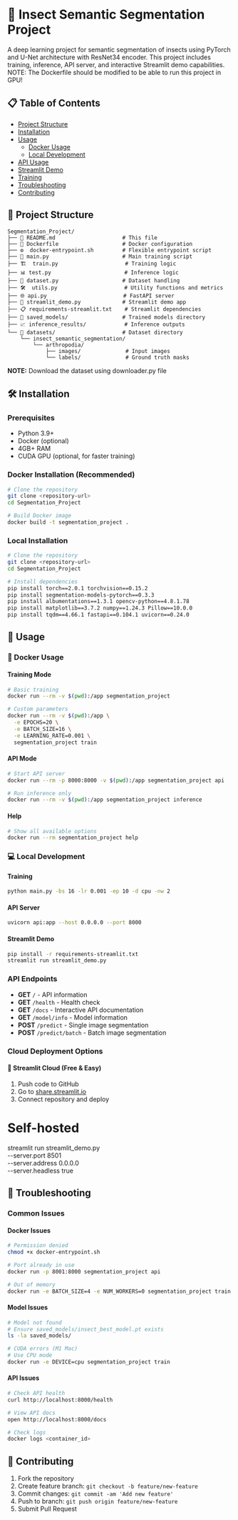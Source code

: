 # 🐛 Insect Semantic Segmentation Project

A deep learning project for semantic segmentation of insects using PyTorch and U-Net architecture with ResNet34 encoder. This project includes training, inference, API server, and interactive Streamlit demo capabilities.
NOTE: The Dockerfile should be modified to be able to run this project in GPU!

## 📋 Table of Contents
- [Project Structure](#-project-structure)
- [Installation](#-installation)
- [Usage](#-usage)
  - [Docker Usage](#-docker-usage)
  - [Local Development](#-local-development)
- [API Usage](#-api-usage)
- [Streamlit Demo](#-streamlit-demo)
- [Training](#-training)
- [Troubleshooting](#-troubleshooting)
- [Contributing](#-contributing)


## 📁 Project Structure

```
Segmentation_Project/
├── 📄 README.md                     # This file
├── 🐳 Dockerfile                    # Docker configuration
├── ⚙️  docker-entrypoint.sh         # Flexible entrypoint script
├── 🧠 main.py                       # Main training script
├── 🏗️  train.py                     # Training logic
├── 📊 test.py                       # Inference logic
├── 📁 dataset.py                    # Dataset handling
├── 🛠️  utils.py                     # Utility functions and metrics
├── 🌐 api.py                        # FastAPI server
├── 🎨 streamlit_demo.py             # Streamlit demo app
├── 📋 requirements-streamlit.txt    # Streamlit dependencies
├── 💾 saved_models/                 # Trained models directory
├── 📈 inference_results/            # Inference outputs
└── 📂 datasets/                     # Dataset directory
    └── insect_semantic_segmentation/
        └── arthropodia/
            ├── images/              # Input images
            └── labels/              # Ground truth masks
```
**NOTE:** Download the dataset using downloader.py file
## 🛠 Installation

### Prerequisites
- Python 3.9+
- Docker (optional)
- 4GB+ RAM
- CUDA GPU (optional, for faster training)

### Docker Installation (Recommended)

```bash
# Clone the repository
git clone <repository-url>
cd Segmentation_Project

# Build Docker image
docker build -t segmentation_project .
```

### Local Installation

```bash
# Clone the repository
git clone <repository-url>
cd Segmentation_Project

# Install dependencies
pip install torch==2.0.1 torchvision==0.15.2
pip install segmentation-models-pytorch==0.3.3
pip install albumentations==1.3.1 opencv-python==4.8.1.78
pip install matplotlib==3.7.2 numpy==1.24.3 Pillow==10.0.0
pip install tqdm==4.66.1 fastapi==0.104.1 uvicorn==0.24.0
```

## 🚀 Usage

### 🐳 Docker Usage

#### Training Mode
```bash
# Basic training
docker run --rm -v $(pwd):/app segmentation_project

# Custom parameters
docker run --rm -v $(pwd):/app \
  -e EPOCHS=20 \
  -e BATCH_SIZE=16 \
  -e LEARNING_RATE=0.001 \
  segmentation_project train
```

#### API Mode
```bash
# Start API server
docker run --rm -p 8000:8000 -v $(pwd):/app segmentation_project api

# Run inference only
docker run --rm -v $(pwd):/app segmentation_project inference
```

#### Help
```bash
# Show all available options
docker run --rm segmentation_project help
```

### 💻 Local Development

#### Training
```bash
python main.py -bs 16 -lr 0.001 -ep 10 -d cpu -nw 2
```

#### API Server
```bash
uvicorn api:app --host 0.0.0.0 --port 8000
```

#### Streamlit Demo
```bash
pip install -r requirements-streamlit.txt
streamlit run streamlit_demo.py
```

### API Endpoints

- **GET** `/` - API information
- **GET** `/health` - Health check
- **GET** `/docs` - Interactive API documentation
- **GET** `/model/info` - Model information
- **POST** `/predict` - Single image segmentation
- **POST** `/predict/batch` - Batch image segmentation


### Cloud Deployment Options

#### 🎈 Streamlit Cloud (Free & Easy)
1. Push code to GitHub
2. Go to [share.streamlit.io](https://share.streamlit.io)
3. Connect repository and deploy


# Self-hosted
streamlit run streamlit_demo.py \
  --server.port 8501 \
  --server.address 0.0.0.0 \
  --server.headless true


## 🐛 Troubleshooting

### Common Issues

#### Docker Issues
```bash
# Permission denied
chmod +x docker-entrypoint.sh

# Port already in use
docker run -p 8001:8000 segmentation_project api

# Out of memory
docker run -e BATCH_SIZE=4 -e NUM_WORKERS=0 segmentation_project train
```

#### Model Issues
```bash
# Model not found
# Ensure saved_models/insect_best_model.pt exists
ls -la saved_models/

# CUDA errors (M1 Mac)
# Use CPU mode
docker run -e DEVICE=cpu segmentation_project train
```

#### API Issues
```bash
# Check API health
curl http://localhost:8000/health

# View API docs
open http://localhost:8000/docs

# Check logs
docker logs <container_id>
```

## 🤝 Contributing

1. Fork the repository
2. Create feature branch: `git checkout -b feature/new-feature`
3. Commit changes: `git commit -am 'Add new feature'`
4. Push to branch: `git push origin feature/new-feature`
5. Submit Pull Request